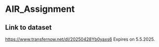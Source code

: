 # AIR_Assignment
## Link to dataset
https://www.transfernow.net/dl/20250428Yb0yaxs6
Expires on 5.5.2025.